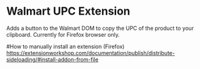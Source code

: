 # Walmart UPC Extension 
Adds a button to the Walmart DOM to copy the UPC of the product to your clipboard.
Currently for Firefox browser only.

#How to manually install an extension (Firefox)
https://extensionworkshop.com/documentation/publish/distribute-sideloading/#install-addon-from-file
